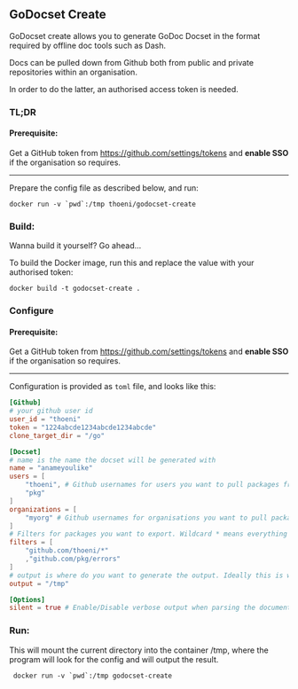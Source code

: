## GoDocset Create

GoDocset create allows you to generate GoDoc Docset in the format required by
offline doc tools such as Dash.

Docs can be pulled down from Github both from public and private repositories
within an organisation.

In order to do the latter, an authorised access token is needed.

### TL;DR

#### Prerequisite:
Get a GitHub token from https://github.com/settings/tokens and **enable SSO** if
the organisation so requires.

---

Prepare the config file as described below, and run:
```
docker run -v `pwd`:/tmp thoeni/godocset-create
``` 

### Build:

Wanna build it yourself? Go ahead...

To build the Docker image, run this and replace the value with your authorised
token:
```
docker build -t godocset-create .
```

### Configure

#### Prerequisite:
Get a GitHub token from https://github.com/settings/tokens and **enable SSO** if
the organisation so requires.

---

Configuration is provided as `toml` file, and looks like this:
```toml
[Github]
# your github user id
user_id = "thoeni"
token = "1224abcde1234abcde1234abcde"
clone_target_dir = "/go"

[Docset]
# name is the name the docset will be generated with
name = "anameyoulike"
users = [
	"thoeni", # Github usernames for users you want to pull packages from
	"pkg"
]
organizations = [
	"myorg" # Github usernames for organisations you want to pull packages from.
]
# Filters for packages you want to export. Wildcard * means everything after that.
filters = [
	"github.com/thoeni/*"
	,"github.com/pkg/errors"
]
# output is where do you want to generate the output. Ideally this is where you will mount your volume to.
output = "/tmp"

[Options]
silent = true # Enable/Disable verbose output when parsing the documentation
```

### Run:

This will mount the current directory into the container /tmp, where the program
will look for the config and will output the result. 

```
 docker run -v `pwd`:/tmp godocset-create
```
